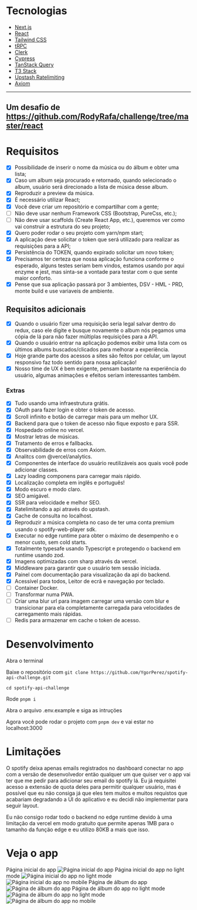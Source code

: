 # Tecnologias
- [Next.js](https://nextjs.org)
- [React](https://nextjs.org)
- [Tailwind CSS](https://tailwindcss.com)
- [tRPC](https://trpc.io)
- [Clerk](https://clerk.dev)
- [Cypress](https://www.cypress.io/)
- [TanStack Query](https://tanstack.com/query/latest)
- [T3 Stack](https://create.t3.gg/)
- [Upstash Ratelimiting](https://upstash.com/blog/upstash-ratelimit)
- [Axiom](https://axiom.co)
---
Um desafio de https://github.com/RodyRafa/challenge/tree/master/react
---
# Requisitos
- [x] Possibilidade de inserir o nome da música ou do álbum e obter uma lista;
- [x] Caso um album seja procurado e retornado, quando selecionado o album, usuário será direcionado a lista de música desse album.
- [x] Reproduzir a preview da música.
- [x] É necessário utilizar React;
- [x] Você deve criar um repositório e compartilhar com a gente;
- [ ] Não deve usar nenhum Framework CSS (Bootstrap, PureCss, etc.);
- [ ] Não deve usar scaffolds (Create React App, etc.), queremos ver como vai construir a estrutura do seu projeto;
- [x] Quero poder rodar o seu projeto com yarn/npm start;
- [x] A aplicação deve solicitar o token que será utilizado para realizar as requisições para a API;
- [x] Persistência do TOKEN, quando expirado solicitar um novo token;
- [x] Precisamos ter certeza que nossa aplicação funciona conforme o esperado, alguns testes seriam bem vindos, estamos usando por aqui enzyme e jest, mas sinta-se a vontade para testar com o que sente maior conforto.
- [x] Pense que sua aplicação passará por 3 ambientes, DSV - HML - PRD, monte build e use variaveis de ambiente.

## Requisitos adicionais
- [x] Quando o usuário fizer uma requisição seria legal salvar dentro do redux, caso ele digite e busque novamente o album nós pegamos uma cópia de lá para não fazer múltiplas requisições para a API.
- [x] Quando o usuário entrar na aplicação podemos exibir uma lista com os últimos albums buscados/clicados para melhorar a experiência.
- [x] Hoje grande parte dos acessos a sites são feitos por celular, um layout responsivo faz todo sentido para nossa aplicação!
- [x] Nosso time de UX é bem exigente, pensam bastante na experiência do usuário, algumas animações e efeitos seriam interessantes também.

### Extras
- [x] Tudo usando uma infraestrutura grátis.
- [x] OAuth para fazer login e obter o token de acesso.
- [x] Scroll infinito e botão de carregar mais para um melhor UX.
- [x] Backend para que o token de acesso não fique exposto e para SSR.
- [x] Hospedado online no vercel.
- [x] Mostrar letras de músicas.
- [x] Tratamento de erros e fallbacks.
- [x] Observabilidade de erros com Axiom.
- [x] Analitcs com @vercel/analytics.
- [x] Componentes de interface do usuário reutilizáveis aos quais você pode adicionar classes.
- [x] Lazy loading componens para carregar mais rápido.
- [x] Localização completa em inglês e português!
- [x] Modo escuro e modo claro.
- [x] SEO amigável.
- [x] SSR para velocidade e melhor SEO.
- [x] Ratelimitando a api através do upstash.
- [x] Cache de consulta no localhost.
- [x] Reproduzir a música completa no caso de ter uma conta premium usando o spotify-web-player sdk.
- [x] Executar no edge runtime para obter o máximo de desempenho e o menor custo, sem cold starts.
- [x] Totalmente typesafe usando Typescript e protegendo o backend em runtime usando zod.
- [x] Imagens optimizadas com sharp através da vercel.
- [x] Middleware para garantir que o usuário tem sessão iniciada.
- [x] Painel com documentação para visualização da api do backend.
- [x] Acessível para todos, Leitor de ecrã e navegação por teclado.
- [ ] Container Docker.
- [ ] Transformar numa PWA.
- [ ] Criar uma blur url para imagem carregar uma versão com blur e transicionar para ela completamente carregada para velocidades de carregamento mais rápidas.
- [ ] Redis para armazenar em cache o token de acesso.

# Desenvolvimento
Abra o terminal

Baixe o repositório com `git clone https://github.com/YgorPerez/spotify-api-challenge.git`

`cd spotify-api-challenge`

Rode `pnpm i`

Abra o arquivo .env.example e siga as intruçöes

Agora você pode rodar o projeto com `pnpm dev` e vai estar no localhost:3000

# Limitaçöes
O spotify deixa apenas emails registrados no dashboard conectar no app com a versäo de desenvolvedor 
entäo qualquer um que quiser ver o app vai ter que me pedir para adicionar seu email do spotify lá.
Eu já requisitei acesso a extensäo de quota deles para permitir qualquer usuário, mas é possível que 
eu näo consiga já que eles tem muitos e muitos requistos que acabariam degradando a UI do aplicativo
e eu decidi näo implementar para seguir layout.

Eu näo consigo rodar todo o backend no edge runtime devido à uma limitação da vercel em modo 
gratuíto que permite apenas 1MB para o tamanho da funçäo edge e eu utilizo 80KB a mais que isso. 

# Veja o app
Página inicial do app
![Página inicial do app](/public/images/home-preview.png "Página inicial do app")
Página inicial do app no light mode
![Página inicial do app no light mode](/public/images/home-preview-light.png "Página inicial do app no light mode")
![Página inicial do app no mobile](/public/images/home-preview-mobile.png "Página inicial do app no mobile")
Página de álbum do app
![Página de álbum do app](/public/images/album-preview.png "Página de álbum do app")
Página de álbum do app no light mode
![Página de álbum do app no light mode](/public/images/album-preview-light.png "Página de álbum do app no light mode")
![Página de álbum do app no mobile](/public/images/album-preview-mobile.png "Página de álbum do app no mobile")
